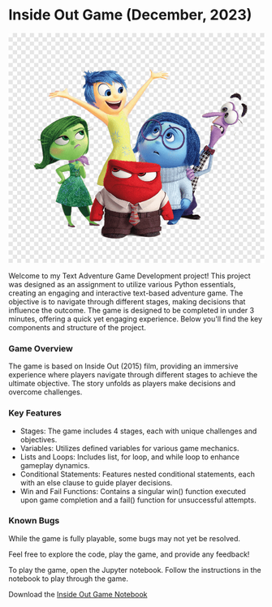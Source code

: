 # Inside Out Game (December, 2023)
![Logo](png-clipart-inside-out-movie-characters-inside-out-characters-at-the-movies-cartoons.png)

Welcome to my Text Adventure Game Development project! This project was designed as an assignment to utilize various Python essentials, creating an engaging and interactive text-based adventure game. The objective is to navigate through different stages, making decisions that influence the outcome. The game is designed to be completed in under 3 minutes, offering a quick yet engaging experience. Below you'll find the key components and structure of the project.

### Game Overview
The game is based on Inside Out (2015) film, providing an immersive experience where players navigate through different stages to achieve the ultimate objective. The story unfolds as players make decisions and overcome challenges.

### Key Features
- Stages: The game includes 4 stages, each with unique challenges and objectives.
- Variables: Utilizes defined variables for various game mechanics.
- Lists and Loops: Includes list, for loop, and while loop to enhance gameplay dynamics.
- Conditional Statements: Features nested conditional statements, each with an else clause to guide player decisions.
- Win and Fail Functions: Contains a singular win() function executed upon game completion and a fail() function for unsuccessful attempts.

### Known Bugs
While the game is fully playable, some bugs may not yet be resolved.

Feel free to explore the code, play the game, and provide any feedback!

To play the game, open the Jupyter notebook. Follow the instructions in the notebook to play through the game.

Download the [Inside Out Game Notebook](https://github.com/kbatin/kbworks.github.io/blob/main/insideoutgame.ipynb)


